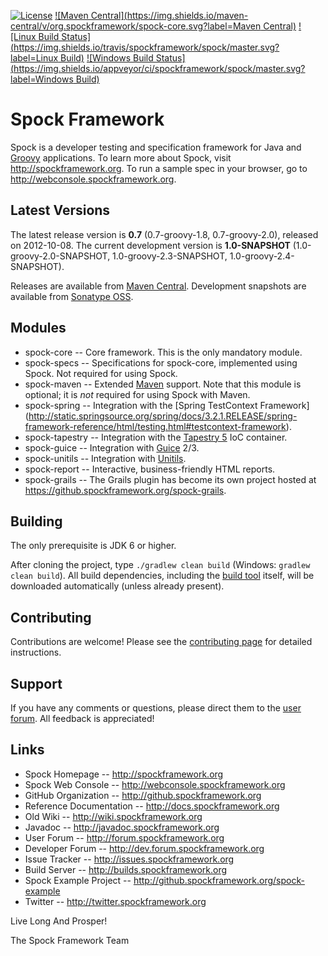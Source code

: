 [![License](https://img.shields.io/badge/License-Apache%202.0-blue.svg)](https://github.com/spockframework/spock/blob/master/LICENSE)
[![Maven Central](https://img.shields.io/maven-central/v/org.spockframework/spock-core.svg?label=Maven Central)](http://search.maven.org/#search%7Cga%7C1%7Cg%3A%22org.spockframework%22%20AND%20a%3A%22spock-core%22)
[![Linux Build Status](https://img.shields.io/travis/spockframework/spock/master.svg?label=Linux Build)](https://travis-ci.org/spockframework/spock)
[![Windows Build Status](https://img.shields.io/appveyor/ci/spockframework/spock/master.svg?label=Windows Build)](https://ci.appveyor.com/project/spockframework/spock/branch/master)

Spock Framework
===============

Spock is a developer testing and specification framework for Java and [Groovy](http://groovy.codehaus.org) applications.
To learn more about Spock, visit http://spockframework.org. To run a sample spec in your browser, go to
http://webconsole.spockframework.org.

Latest Versions
---------------
The latest release version is **0.7** (0.7-groovy-1.8, 0.7-groovy-2.0), released on 2012-10-08. The current development
version is **1.0-SNAPSHOT** (1.0-groovy-2.0-SNAPSHOT, 1.0-groovy-2.3-SNAPSHOT, 1.0-groovy-2.4-SNAPSHOT).

Releases are available from [Maven Central](https://search.maven.org/#search%7Cga%7C1%7Cspock).
Development snapshots are available from [Sonatype OSS](https://oss.sonatype.org/content/repositories/snapshots/org/spockframework/).

Modules
-------
* spock-core -- Core framework. This is the only mandatory module.
* spock-specs -- Specifications for spock-core, implemented using Spock. Not required for using Spock.
* spock-maven -- Extended [Maven](http://maven.apache.org/) support. Note that this module is optional;
it is *not* required for using Spock with Maven.
* spock-spring -- Integration with the [Spring TestContext Framework]
(http://static.springsource.org/spring/docs/3.2.1.RELEASE/spring-framework-reference/html/testing.html#testcontext-framework).
* spock-tapestry -- Integration with the [Tapestry 5](http://tapestry.apache.org/tapestry5/) IoC container.
* spock-guice -- Integration with [Guice](http://code.google.com/p/google-guice/) 2/3.
* spock-unitils -- Integration with [Unitils](http://www.unitils.org/).
* spock-report -- Interactive, business-friendly HTML reports.
* spock-grails -- The Grails plugin has become its own project hosted at https://github.spockframework.org/spock-grails.

Building
--------
The only prerequisite is JDK 6 or higher.

After cloning the project, type `./gradlew clean build` (Windows: `gradlew clean build`). All build dependencies,
including the [build tool](http://www.gradle.org) itself, will be downloaded automatically (unless already present).

Contributing
------------
Contributions are welcome! Please see the [contributing page](https://github.com/spockframework/spock/blob/master/CONTRIBUTING.md) for detailed instructions.

Support
-------
If you have any comments or questions, please direct them to the [user forum](http://forum.spockframework.org).
All feedback is appreciated!

Links
-----
* Spock Homepage -- http://spockframework.org
* Spock Web Console -- http://webconsole.spockframework.org
* GitHub Organization -- http://github.spockframework.org
* Reference Documentation -- http://docs.spockframework.org
* Old Wiki -- http://wiki.spockframework.org
* Javadoc -- http://javadoc.spockframework.org
* User Forum -- http://forum.spockframework.org
* Developer Forum -- http://dev.forum.spockframework.org
* Issue Tracker -- http://issues.spockframework.org
* Build Server -- http://builds.spockframework.org
* Spock Example Project -- http://github.spockframework.org/spock-example
* Twitter -- http://twitter.spockframework.org

Live Long And Prosper!

The Spock Framework Team